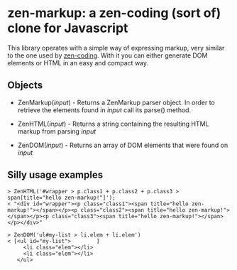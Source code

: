 zen-markup: a zen-coding (sort of) clone for Javascript
=======================================================

This library operates with a simple way of expressing markup, very similar to the one used by [zen-coding](http://code.google.com/p/zen-coding/).
With it you can either generate DOM elements or HTML in an easy and compact way.


Objects
-------

* ZenMarkup(*input*) - Returns a ZenMarkup parser object. In order to retrieve the elements found in *input* call its parse() method.

* ZenHTML(*input*) - Returns a string containing the resulting HTML markup from parsing *input*

* ZenDOM(*input*) - Returns an array of DOM elements that were found on *input*

Silly usage examples
--------------------

    > ZenHTML('#wrapper > p.class1 + p.class2 + p.class3 > span[title="hello zen-markup!"]');
    < "<div id="wrapper"><p class="class1"><span title="hello zen-markup!"></span></p><p class="class2"><span title="hello zen-markup!"></span></p><p class="class3"><span title="hello zen-markup!"></span></p></div>"
    
    > ZenDOM('ul#my-list > li.elem + li.elem')
    < [<ul id="my-list">        ]
         <li class="elem"></li>
         <li class="elem"></li>
       </ul>
